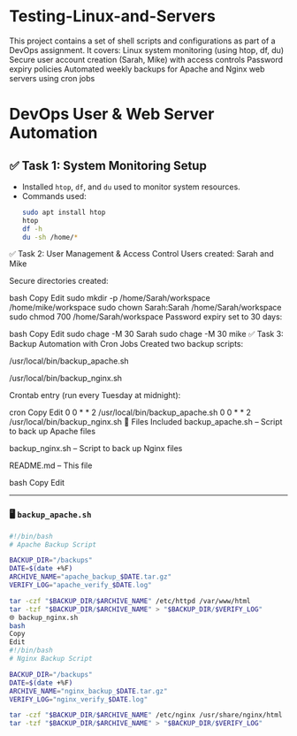 # Testing-Linux-and-Servers
This project contains a set of shell scripts and configurations as part of a DevOps assignment. It covers:  Linux system monitoring (using htop, df, du)  Secure user account creation (Sarah, Mike) with access controls  Password expiry policies  Automated weekly backups for Apache and Nginx web servers using cron jobs
# DevOps User & Web Server Automation 

## ✅ Task 1: System Monitoring Setup
- Installed `htop`, `df`, and `du` used to monitor system resources.
- Commands used:
  ```bash
  sudo apt install htop
  htop
  df -h
  du -sh /home/*
✅ Task 2: User Management & Access Control
Users created: Sarah and Mike

Secure directories created:

bash
Copy
Edit
sudo mkdir -p /home/Sarah/workspace /home/mike/workspace
sudo chown Sarah:Sarah /home/Sarah/workspace
sudo chmod 700 /home/Sarah/workspace
Password expiry set to 30 days:

bash
Copy
Edit
sudo chage -M 30 Sarah
sudo chage -M 30 mike
✅ Task 3: Backup Automation with Cron Jobs
Created two backup scripts:

/usr/local/bin/backup_apache.sh

/usr/local/bin/backup_nginx.sh

Crontab entry (run every Tuesday at midnight):

cron
Copy
Edit
0 0 * * 2 /usr/local/bin/backup_apache.sh
0 0 * * 2 /usr/local/bin/backup_nginx.sh
📁 Files Included
backup_apache.sh – Script to back up Apache files

backup_nginx.sh – Script to back up Nginx files

README.md – This file

bash
Copy
Edit

---

### 🖥 `backup_apache.sh`
```bash
#!/bin/bash
# Apache Backup Script

BACKUP_DIR="/backups"
DATE=$(date +%F)
ARCHIVE_NAME="apache_backup_$DATE.tar.gz"
VERIFY_LOG="apache_verify_$DATE.log"

tar -czf "$BACKUP_DIR/$ARCHIVE_NAME" /etc/httpd /var/www/html
tar -tzf "$BACKUP_DIR/$ARCHIVE_NAME" > "$BACKUP_DIR/$VERIFY_LOG"
🌐 backup_nginx.sh
bash
Copy
Edit
#!/bin/bash
# Nginx Backup Script

BACKUP_DIR="/backups"
DATE=$(date +%F)
ARCHIVE_NAME="nginx_backup_$DATE.tar.gz"
VERIFY_LOG="nginx_verify_$DATE.log"

tar -czf "$BACKUP_DIR/$ARCHIVE_NAME" /etc/nginx /usr/share/nginx/html
tar -tzf "$BACKUP_DIR/$ARCHIVE_NAME" > "$BACKUP_DIR/$VERIFY_LOG"
